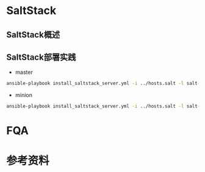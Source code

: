 # SaltStack
## SaltStack概述
## SaltStack部署实践
- master
``` bash
ansible-playbook install_saltstack_server.yml -i ../hosts.salt -l salt-master
```

- minion
``` bash
ansible-playbook install_saltstack_server.yml -i ../hosts.salt -l salt-minion
```

# FQA
# 参考资料
